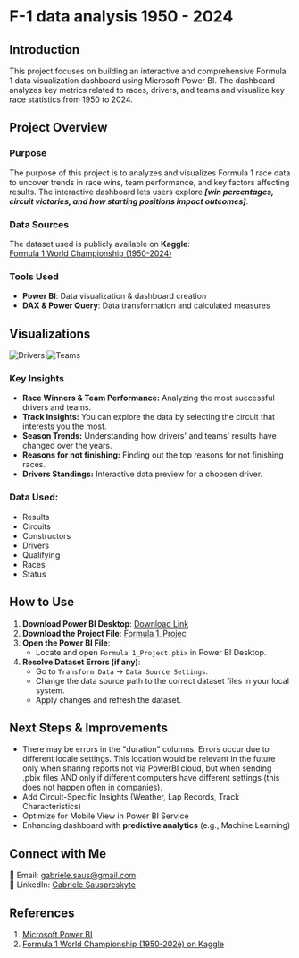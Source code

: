 # F-1 data analysis 1950 - 2024

## Introduction

This project focuses on building an interactive and comprehensive Formula 1 data visualization dashboard using Microsoft Power BI. The dashboard analyzes key metrics related to races, drivers, and teams and visualize key race statistics from 1950 to 2024.

## Project Overview

### Purpose

The purpose of this project is to analyzes and visualizes Formula 1 race data to uncover trends in race wins, team performance, and key factors affecting results. The interactive dashboard lets users explore ***[win percentages, circuit victories, and how starting positions impact outcomes]***.

### Data Sources

The dataset used is publicly available on **Kaggle**:  
[Formula 1 World Championship (1950-2024)](https://www.kaggle.com/datasets/rohanrao/formula-1-world-championship-1950-2020)

### Tools Used
- **Power BI**: Data visualization & dashboard creation
- **DAX & Power Query**: Data transformation and calculated measures

## Visualizations

![Drivers](https://github.com/gabrielesaus/portfolio/blob/main/Drivers.png)
![Teams](https://github.com/gabrielesaus/portfolio/blob/main/Teams.png)

### Key Insights
- **Race Winners & Team Performance:** Analyzing the most successful drivers and teams.
- **Track Insights:** You can explore the data by selecting the circuit that interests you the most.
- **Season Trends:** Understanding how drivers' and teams' results have changed over the years.
- **Reasons for not finishing:** Finding out the top reasons for not finishing races. 
- **Drivers Standings:** Interactive data preview for a choosen driver.

### Data Used:
- Results
- Circuits
- Constructors
- Drivers
- Qualifying
- Races
- Status

## How to Use

1. **Download Power BI Desktop**: [Download Link](https://powerbi.microsoft.com/en-us/desktop/)
2. **Download the Project File**: [Formula 1_Projec](https://github.com/gabrielesaus/portfolio/blob/main/Formula%201_Project.pbix)
3. **Open the Power BI File**:
    - Locate and open `Formula 1_Project.pbix` in Power BI Desktop.
4. **Resolve Dataset Errors (if any)**:
    - Go to `Transform Data` -> `Data Source Settings`.
    - Change the data source path to the correct dataset files in your local system.
    - Apply changes and refresh the dataset.

## Next Steps & Improvements

- There may be errors in the "duration" columns. Errors occur due to different locale settings. This location would be relevant in the future only when sharing reports not via PowerBI cloud, but when sending .pbix files AND only if different computers have different settings (this does not happen often in companies).
- Add Circuit-Specific Insights (Weather, Lap Records, Track Characteristics)
- Optimize for Mobile View in Power BI Service
- Enhancing dashboard with **predictive analytics** (e.g., Machine Learning)  

## Connect with Me

📧 Email: gabriele.saus@gmail.com  
💼 LinkedIn: [Gabriele Sauspreskyte](https://www.linkedin.com/in/gabriele-saus/)  

## References

1. [Microsoft Power BI](https://www.microsoft.com/en-us/power-platform/products/power-bi)
2. [Formula 1 World Championship (1950-202ė) on Kaggle](https://www.kaggle.com/datasets/rohanrao/formula-1-world-championship-1950-2020)
